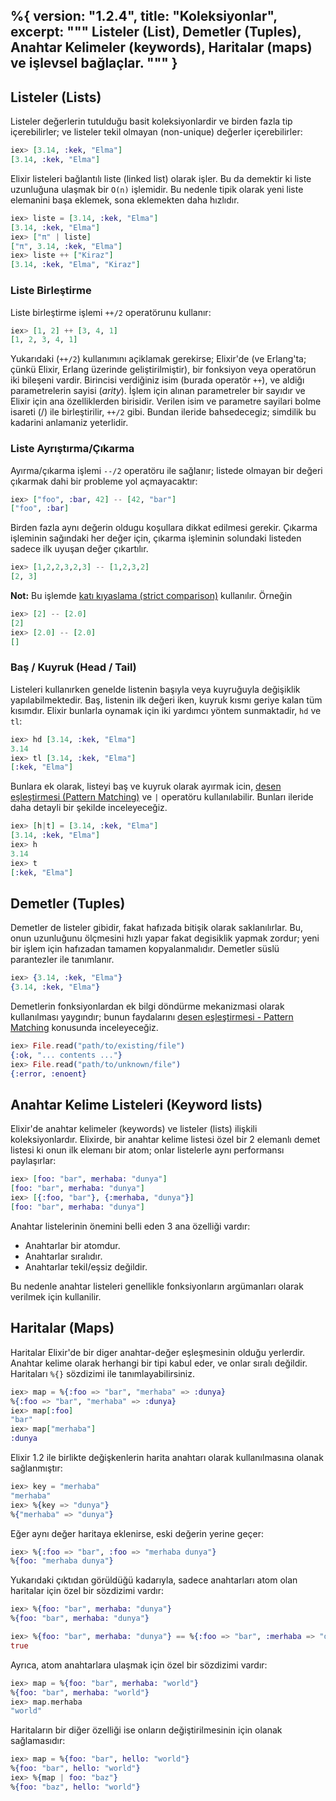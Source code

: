 %{
  version: "1.2.4",
  title: "Koleksiyonlar",
  excerpt: """
  Listeler (List), Demetler (Tuples), Anahtar Kelimeler (keywords), Haritalar (maps) ve işlevsel bağlaçlar.
  """
}
---

## Listeler (Lists)

Listeler değerlerin tutulduğu basit koleksiyonlardir ve birden fazla tip içerebilirler; ve listeler tekil olmayan (non-unique) değerler içerebilirler:

```elixir
iex> [3.14, :kek, "Elma"]
[3.14, :kek, "Elma"]
```

Elixir listeleri bağlantılı liste (linked list) olarak işler. Bu da demektir ki liste uzunluğuna ulaşmak bir `O(n)` işlemidir. Bu nedenle tipik olarak yeni liste elemanini başa eklemek, sona eklemekten daha hızlıdır.

```elixir
iex> liste = [3.14, :kek, "Elma"]
[3.14, :kek, "Elma"]
iex> ["π" | liste]
["π", 3.14, :kek, "Elma"]
iex> liste ++ ["Kiraz"]
[3.14, :kek, "Elma", "Kiraz"]
```

### Liste Birleştirme

Liste birleştirme işlemi `++/2` operatörunu kullanır:

```elixir
iex> [1, 2] ++ [3, 4, 1]
[1, 2, 3, 4, 1]
```

Yukarıdaki (`++/2`) kullanımını açiklamak gerekirse; Elixir'de (ve Erlang'ta; çünkü Elixir, Erlang üzerinde geliştirilmiştir), bir fonksiyon veya operatörun iki bileşeni vardir. Birincisi verdiğiniz isim (burada operatör `++`), ve aldiğı parametrelerin sayisi (_arity_). İşlem için alınan parametreler bir sayıdır ve Elixir için ana özelliklerden birisidir. Verilen isim ve parametre sayilari bolme isareti (/) ile birleştirilir, `++/2` gibi. Bundan ileride bahsedecegiz; simdilik bu kadarini anlamaniz yeterlidir.

### Liste Ayrıştırma/Çıkarma

Ayırma/çıkarma işlemi `--/2` operatöru ile sağlanır; listede olmayan bir değeri çıkarmak dahi bir probleme yol açmayacaktır:

```elixir
iex> ["foo", :bar, 42] -- [42, "bar"]
["foo", :bar]
```

Birden fazla aynı değerin oldugu koşullara dikkat edilmesi gerekir. Çıkarma işleminin sağındaki her değer için, çıkarma işleminin solundaki listeden sadece ilk uyuşan değer çıkartılır.

```elixir
iex> [1,2,2,3,2,3] -- [1,2,3,2]
[2, 3]
```

**Not:** Bu işlemde [katı kıyaslama (strict comparison)](/tr/lessons/basics/basics#comparison) kullanılır. Örneğin

```elixir
iex> [2] -- [2.0]
[2]
iex> [2.0] -- [2.0]
[]
```

### Baş / Kuyruk (Head / Tail)

Listeleri kullanırken genelde listenin başıyla veya kuyruğuyla değişiklik yapılabilmektedir. Baş, listenin ilk değeri iken, kuyruk kısmı geriye kalan tüm kısımdır. Elixir bunlarla oynamak için iki yardımcı yöntem sunmaktadir, `hd` ve `tl`:

```elixir
iex> hd [3.14, :kek, "Elma"]
3.14
iex> tl [3.14, :kek, "Elma"]
[:kek, "Elma"]
```

Bunlara ek olarak, listeyi baş ve kuyruk olarak ayırmak icin, [desen eşleştirmesi (Pattern Matching)](/tr/lessons/basics/pattern_matching) ve `|` operatöru kullanılabilir. Bunları ileride daha detayli bir şekilde inceleyeceğiz.

```elixir
iex> [h|t] = [3.14, :kek, "Elma"]
[3.14, :kek, "Elma"]
iex> h
3.14
iex> t
[:kek, "Elma"]
```

## Demetler (Tuples)

Demetler de listeler gibidir, fakat hafızada bitişik olarak saklanılırlar. Bu, onun uzunluğunu ölçmesini hızlı yapar fakat degisiklik yapmak zordur; yeni bir işlem için hafızadan tamamen kopyalanmalıdır. Demetler süslü parantezler ile tanımlanır.

```elixir
iex> {3.14, :kek, "Elma"}
{3.14, :kek, "Elma"}
```

Demetlerin fonksiyonlardan ek bilgi döndürme mekanizmasi olarak kullanılması yaygındır; bunun faydalarını [desen eşleştirmesi - Pattern Matching](/tr/lessons/basics/pattern_matching) konusunda inceleyeceğiz.

```elixir
iex> File.read("path/to/existing/file")
{:ok, "... contents ..."}
iex> File.read("path/to/unknown/file")
{:error, :enoent}
```

## Anahtar Kelime Listeleri (Keyword lists)

Elixir'de anahtar kelimeler (keywords) ve listeler (lists) ilişkili koleksiyonlardır. Elixirde, bir anahtar kelime listesi özel bir 2 elemanlı demet listesi ki onun ilk elemanı bir atom; onlar listelerle aynı performansı paylaşırlar:

```elixir
iex> [foo: "bar", merhaba: "dunya"]
[foo: "bar", merhaba: "dunya"]
iex> [{:foo, "bar"}, {:merhaba, "dunya"}]
[foo: "bar", merhaba: "dunya"]
```

Anahtar listelerinin önemini belli eden 3 ana özelliği vardır:

+ Anahtarlar bir atomdur.
+ Anahtarlar sıralıdır.
+ Anahtarlar tekil/eşsiz değildir.

Bu nedenle anahtar listeleri genellikle fonksiyonların argümanları olarak verilmek için kullanilir.

## Haritalar (Maps)

Haritalar Elixir'de bir diger anahtar-değer eşleşmesinin olduğu yerlerdir. Anahtar kelime olarak herhangi bir tipi kabul eder, ve onlar sıralı değildir. Haritaları `%{}` sözdizimi ile tanımlayabilirsiniz.

```elixir
iex> map = %{:foo => "bar", "merhaba" => :dunya}
%{:foo => "bar", "merhaba" => :dunya}
iex> map[:foo]
"bar"
iex> map["merhaba"]
:dunya
```

Elixir 1.2 ile birlikte değişkenlerin harita anahtarı olarak kullanılmasına olanak sağlanmıştır:

```elixir
iex> key = "merhaba"
"merhaba"
iex> %{key => "dunya"}
%{"merhaba" => "dunya"}
```

Eğer aynı değer haritaya eklenirse, eski değerin yerine geçer:

```elixir
iex> %{:foo => "bar", :foo => "merhaba dunya"}
%{foo: "merhaba dunya"}
```

Yukarıdaki çıktıdan görüldüğü kadarıyla, sadece anahtarları atom olan haritalar için özel bir sözdizimi vardır:

```elixir
iex> %{foo: "bar", merhaba: "dunya"}
%{foo: "bar", merhaba: "dunya"}

iex> %{foo: "bar", merhaba: "dunya"} == %{:foo => "bar", :merhaba => "dunya"}
true
```

Ayrıca, atom anahtarlara ulaşmak için özel bir sözdizimi vardır:

```elixir
iex> map = %{foo: "bar", merhaba: "world"}
%{foo: "bar", merhaba: "world"}
iex> map.merhaba
"world"
```

Haritaların bir diğer özelliği ise onların değiştirilmesinin için olanak sağlamasıdır:

```elixir
iex> map = %{foo: "bar", hello: "world"}
%{foo: "bar", hello: "world"}
iex> %{map | foo: "baz"}
%{foo: "baz", hello: "world"}
```
